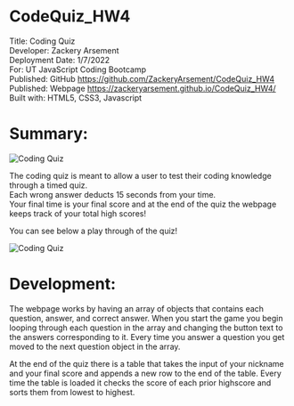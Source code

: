 # CodeQuiz_HW4
Title: Coding Quiz \
Developer: Zackery Arsement \
Deployment Date:  1/7/2022 \
For:  UT JavaScript Coding Bootcamp \
Published: GitHub <https://github.com/ZackeryArsement/CodeQuiz_HW4> \
Published: Webpage <https://zackeryarsement.github.io/CodeQuiz_HW4/> \
Built with: HTML5, CSS3, Javascript


# Summary: 

![Coding Quiz](https://zackeryarsement.github.io/CodeQuiz_HW4/assets/images/codingQuizSnapshot.png)

The coding quiz is meant to allow a user to test their coding knowledge through a timed quiz. \
Each wrong answer deducts 15 seconds from your time. \
Your final time is your final score and at the end of the quiz the webpage keeps track of your total high scores!

You can see below a play through of the quiz!

![Coding Quiz](https://zackeryarsement.github.io/CodeQuiz_HW4/assets/images/codingQuizVid.gif)

# Development:

The webpage works by having an array of objects that contains each question, answer, and correct answer. When you start the game you begin looping through each question in the array and changing the button text to the answers corresponding to it. Every time you answer a question you get moved to the next question object in the array.

At the end of the quiz there is a table that takes the input of your nickname and your final score and appends a new row to the end of the table. Every time the table is loaded it checks the score of each prior highscore and sorts them from lowest to highest.


